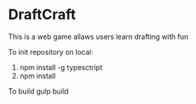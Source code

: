 # DraftCraft
This is a web game allaws users learn drafting with fun

To init repository on local:
1) npm install -g typesctript
2) npm install

To build
gulp build